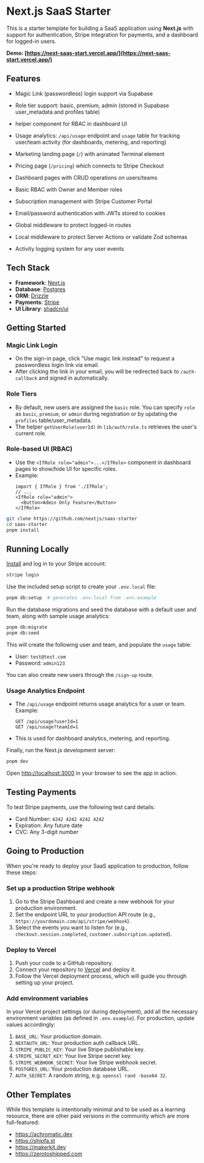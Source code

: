 # Next.js SaaS Starter

This is a starter template for building a SaaS application using **Next.js** with support for authentication, Stripe integration for payments, and a dashboard for logged-in users.

**Demo: [https://next-saas-start.vercel.app/](https://next-saas-start.vercel.app/)**

## Features

- Magic Link (passwordless) login support via Supabase
- Role tier support: basic, premium, admin (stored in Supabase user_metadata and profiles table)
- <IfRole> helper component for RBAC in dashboard UI

- Usage analytics: `/api/usage` endpoint and `usage` table for tracking user/team activity (for dashboards, metering, and reporting)
- Marketing landing page (`/`) with animated Terminal element
- Pricing page (`/pricing`) which connects to Stripe Checkout
- Dashboard pages with CRUD operations on users/teams
- Basic RBAC with Owner and Member roles
- Subscription management with Stripe Customer Portal
- Email/password authentication with JWTs stored to cookies
- Global middleware to protect logged-in routes
- Local middleware to protect Server Actions or validate Zod schemas
- Activity logging system for any user events

## Tech Stack

- **Framework**: [Next.js](https://nextjs.org/)
- **Database**: [Postgres](https://www.postgresql.org/)
- **ORM**: [Drizzle](https://orm.drizzle.team/)
- **Payments**: [Stripe](https://stripe.com/)
- **UI Library**: [shadcn/ui](https://ui.shadcn.com/)

## Getting Started

### Magic Link Login
- On the sign-in page, click "Use magic link instead" to request a passwordless login link via email.
- After clicking the link in your email, you will be redirected back to `/auth-callback` and signed in automatically.

### Role Tiers
- By default, new users are assigned the `basic` role. You can specify `role` as `basic`, `premium`, or `admin` during registration or by updating the `profiles` table/user_metadata.
- The helper `getUserRole(userId)` in `lib/auth/role.ts` retrieves the user's current role.

### Role-based UI (RBAC)
- Use the `<IfRole role="admin">...</IfRole>` component in dashboard pages to show/hide UI for specific roles.
- Example:
  ```tsx
  import { IfRole } from './IfRole';
  // ...
  <IfRole role="admin">
    <Button>Admin Only Feature</Button>
  </IfRole>
  ```

```bash
git clone https://github.com/nextjs/saas-starter
cd saas-starter
pnpm install
```

## Running Locally

[Install](https://docs.stripe.com/stripe-cli) and log in to your Stripe account:

```bash
stripe login
```

Use the included setup script to create your `.env.local` file:

```bash
pnpm db:setup  # generates .env.local from .env.example
```

Run the database migrations and seed the database with a default user and team, along with sample usage analytics:

```bash
pnpm db:migrate
pnpm db:seed
```

This will create the following user and team, and populate the `usage` table:

- User: `test@test.com`
- Password: `admin123`

You can also create new users through the `/sign-up` route.

### Usage Analytics Endpoint

- The `/api/usage` endpoint returns usage analytics for a user or team. Example:
  ```http
  GET /api/usage?userId=1
  GET /api/usage?teamId=1
  ```
- This is used for dashboard analytics, metering, and reporting.

Finally, run the Next.js development server:

```bash
pnpm dev
```

Open [http://localhost:3000](http://localhost:3000) in your browser to see the app in action.

## Testing Payments

To test Stripe payments, use the following test card details:

- Card Number: `4242 4242 4242 4242`
- Expiration: Any future date
- CVC: Any 3-digit number

## Going to Production

When you're ready to deploy your SaaS application to production, follow these steps:

### Set up a production Stripe webhook

1. Go to the Stripe Dashboard and create a new webhook for your production environment.
2. Set the endpoint URL to your production API route (e.g., `https://yourdomain.com/api/stripe/webhook`).
3. Select the events you want to listen for (e.g., `checkout.session.completed`, `customer.subscription.updated`).

### Deploy to Vercel

1. Push your code to a GitHub repository.
2. Connect your repository to [Vercel](https://vercel.com/) and deploy it.
3. Follow the Vercel deployment process, which will guide you through setting up your project.

### Add environment variables

In your Vercel project settings (or during deployment), add all the necessary environment variables (as defined in `.env.example`). For production, update values accordingly:

1. `BASE_URL`: Your production domain.
2. `NEXTAUTH_URL`: Your production auth callback URL.
3. `STRIPE_PUBLIC_KEY`: Your live Stripe publishable key.
4. `STRIPE_SECRET_KEY`: Your live Stripe secret key.
5. `STRIPE_WEBHOOK_SECRET`: Your live Stripe webhook secret.
6. `POSTGRES_URL`: Your production database URL.
7. `AUTH_SECRET`: A random string, e.g. `openssl rand -base64 32`.

## Other Templates

While this template is intentionally minimal and to be used as a learning resource, there are other paid versions in the community which are more full-featured:

- https://achromatic.dev
- https://shipfa.st
- https://makerkit.dev
- https://zerotoshipped.com
